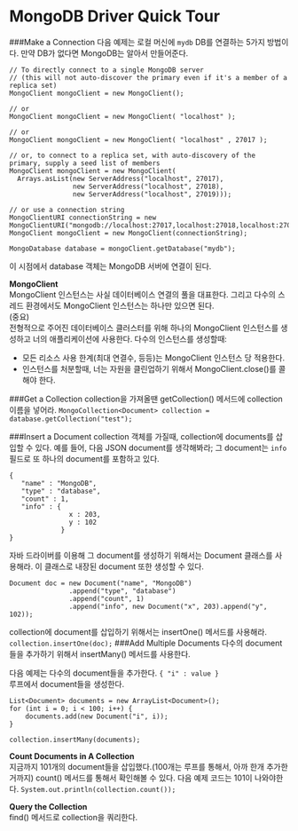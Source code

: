 # MongoDB Driver Quick Tour

###Make a Connection
다음 예제는 로컬 머신에 `mydb` DB를 연결하는 5가지 방법이다. 만약 DB가 없다면 MongoDB는 알아서 만들어준다.
```
// To directly connect to a single MongoDB server
// (this will not auto-discover the primary even if it's a member of a replica set)
MongoClient mongoClient = new MongoClient();

// or
MongoClient mongoClient = new MongoClient( "localhost" );

// or
MongoClient mongoClient = new MongoClient( "localhost" , 27017 );

// or, to connect to a replica set, with auto-discovery of the primary, supply a seed list of members
MongoClient mongoClient = new MongoClient(
  Arrays.asList(new ServerAddress("localhost", 27017),
                new ServerAddress("localhost", 27018),
                new ServerAddress("localhost", 27019)));

// or use a connection string
MongoClientURI connectionString = new MongoClientURI("mongodb://localhost:27017,localhost:27018,localhost:27019");
MongoClient mongoClient = new MongoClient(connectionString);

MongoDatabase database = mongoClient.getDatabase("mydb");
```
이 시점에서 database 객체는 MongoDB 서버에 연결이 된다.

**MongoClient**<br>
MongoClient 인스턴스는 사실 데이터베이스 연결의 풀을 대표한다. 그리고 다수의 스레드 환경에서도 MongoClient 인스턴스는 하나만 있으면 된다.
<br>(중요)<br>
전형적으로 주어진 데이터베이스 클러스터를 위해 하나의 MongoClient 인스턴스를 생성하고 너의 애플리케이션에 사용한다. 다수의 인스턴스를 생성할때:<br>
- 모든 리소스 사용 한계(최대 연결수, 등등)는 MongoClient 인스턴스 당 적용한다. 
- 인스턴스를 처분할때, 너는 자원을 클린업하기 위해서 MongoClient.close()를 콜해야 한다.  

###Get a Collection
collection을 가져올땐 getCollection() 메서드에 collection 이름을 넣어라.
`MongoCollection<Document> collection = database.getCollection("test");`

###Insert a Document
collection 객체를 가질때, collection에 documents를 삽입할 수 있다. 예를 들어, 다음 JSON document를 생각해봐라; 그 document는 `info` 필드로 또 하나의 document를 포함하고 있다.
```
{
   "name" : "MongoDB",
   "type" : "database",
   "count" : 1,
   "info" : {
               x : 203,
               y : 102
             }
}
```
자바 드라이버를 이용해 그 document를 생성하기 위해서는 Document 클래스를 사용해라. 이 클래스로 내장된 document 또한 생성할 수 있다. 

```
Document doc = new Document("name", "MongoDB")
               .append("type", "database")
               .append("count", 1)
               .append("info", new Document("x", 203).append("y", 102));
```
collection에 document를 삽입하기 위해서는 insertOne() 메서드를 사용해라. `collection.insertOne(doc);`
###Add Multiple Documents
다수의  document들을 추가하기 위해서 insertMany() 메서드를 사용한다. 

다음 예제는 다수의 document들을 추가한다. 
`{ "i" : value }`<br>
루프에서 document들을 생성한다. 
```
List<Document> documents = new ArrayList<Document>();
for (int i = 0; i < 100; i++) {
    documents.add(new Document("i", i));
}

collection.insertMany(documents);
```

**Count Documents in A Collection**<br>
지금까지 101개의 document들을 삽입했다.(100개는 루프를 통해서, 아까 한개 추가한거까지) count() 메서드를 통해서 확인해볼 수 있다. 다음 예제 코드는 101이 나와야한다. 
`System.out.println(collection.count());`

**Query the Collection**<br>
find() 메서드로 collection을 쿼리한다. 
